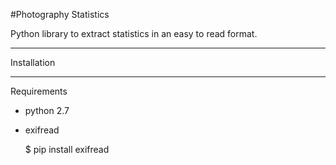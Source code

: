 #Photography Statistics

Python library to extract statistics in an easy to read format.

************
Installation
************

Requirements 

* python 2.7 
* exifread

	$ pip install exifread


